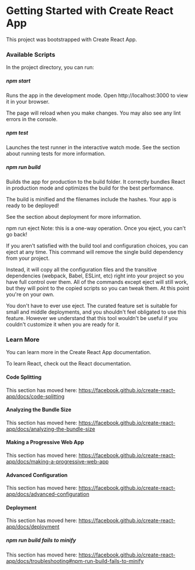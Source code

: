 # Getting Started with Create React App
This project was bootstrapped with Create React App.

### Available Scripts
In the project directory, you can run:

##### npm start
Runs the app in the development mode.
Open http://localhost:3000 to view it in your browser.

The page will reload when you make changes.
You may also see any lint errors in the console.

##### npm test
Launches the test runner in the interactive watch mode.
See the section about running tests for more information.

##### npm run build
Builds the app for production to the build folder.
It correctly bundles React in production mode and optimizes the build for the best performance.

The build is minified and the filenames include the hashes.
Your app is ready to be deployed!

See the section about deployment for more information.

npm run eject
Note: this is a one-way operation. Once you eject, you can't go back!

If you aren't satisfied with the build tool and configuration choices, you can eject at any time. This command will remove the single build dependency from your project.

Instead, it will copy all the configuration files and the transitive dependencies (webpack, Babel, ESLint, etc) right into your project so you have full control over them. All of the commands except eject will still work, but they will point to the copied scripts so you can tweak them. At this point you're on your own.

You don't have to ever use eject. The curated feature set is suitable for small and middle deployments, and you shouldn't feel obligated to use this feature. However we understand that this tool wouldn't be useful if you couldn't customize it when you are ready for it.

### Learn More
You can learn more in the Create React App documentation.

To learn React, check out the React documentation.

#### Code Splitting
This section has moved here: https://facebook.github.io/create-react-app/docs/code-splitting

#### Analyzing the Bundle Size
This section has moved here: https://facebook.github.io/create-react-app/docs/analyzing-the-bundle-size

#### Making a Progressive Web App
This section has moved here: https://facebook.github.io/create-react-app/docs/making-a-progressive-web-app

#### Advanced Configuration
This section has moved here: https://facebook.github.io/create-react-app/docs/advanced-configuration

#### Deployment
This section has moved here: https://facebook.github.io/create-react-app/docs/deployment

##### npm run build fails to minify
This section has moved here: https://facebook.github.io/create-react-app/docs/troubleshooting#npm-run-build-fails-to-minify